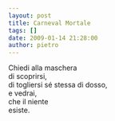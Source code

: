 ```yaml
---
layout: post
title: Carneval Mortale
tags: []
date: 2009-01-14 21:28:00
author: pietro
---
```

Chiedi alla maschera<br/>di scoprirsi,<br/>di togliersi sé stessa di dosso,<br/>e vedrai,<br/>che il niente<br/>esiste.
